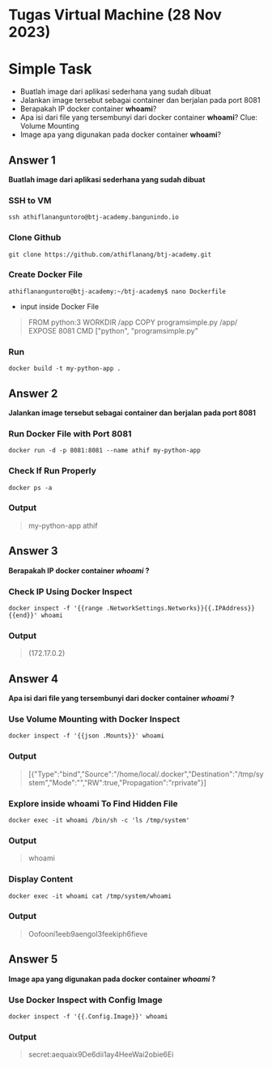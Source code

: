 ﻿# Tugas Virtual Machine (28 Nov 2023)

# Simple Task
- Buatlah image dari aplikasi sederhana yang sudah dibuat
- Jalankan image tersebut sebagai container dan berjalan pada port 8081
- Berapakah IP docker container  **whoami**?
- Apa isi dari file yang tersembunyi dari docker container  **whoami**? Clue: Volume Mounting
- Image apa yang digunakan pada docker container  **whoami**?

## Answer 1

**Buatlah image dari aplikasi sederhana yang sudah dibuat**

### SSH to VM
`ssh athiflananguntoro@btj-academy.bangunindo.io`

### Clone Github

    git clone https://github.com/athiflanang/btj-academy.git

### Create Docker File

    athiflananguntoro@btj-academy:~/btj-academy$ nano Dockerfile
- input inside Docker File

> FROM python:3
WORKDIR /app
COPY programsimple.py /app/
EXPOSE 8081
CMD ["python", "programsimple.py"

### Run

    docker build -t my-python-app .

## Answer 2

**Jalankan image tersebut sebagai container dan berjalan pada port 8081**

### Run Docker File with Port 8081

    docker run -d -p 8081:8081 --name athif my-python-app

### Check If Run Properly

    docker ps -a
    
### Output

> my-python-app athif

## Answer 3

**Berapakah IP docker container  *whoami* ?**

### Check IP Using Docker Inspect

    docker inspect -f '{{range .NetworkSettings.Networks}}{{.IPAddress}}{{end}}' whoami

### Output

> (172.17.0.2)

## Answer 4
**Apa isi dari file yang tersembunyi dari docker container *whoami* ?**

### Use Volume Mounting with Docker Inspect

    docker inspect -f '{{json .Mounts}}' whoami
### Output

> [{"Type":"bind","Source":"/home/local/.docker","Destination":"/tmp/system","Mode":"","RW":true,"Propagation":"rprivate"}]

### Explore inside whoami To Find Hidden File

    docker exec -it whoami /bin/sh -c 'ls /tmp/system'
### Output

> whoami

### Display Content

    docker exec -it whoami cat /tmp/system/whoami
### Output

> Oofooni1eeb9aengol3feekiph6fieve

## Answer 5

**Image apa yang digunakan pada docker container *whoami* ?**

### Use Docker Inspect with Config Image

    docker inspect -f '{{.Config.Image}}' whoami
### Output

> secret:aequaix9De6dii1ay4HeeWai2obie6Ei

